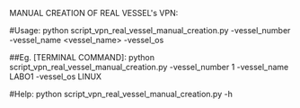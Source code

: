 


MANUAL CREATION OF REAL VESSEL's VPN:

  #Usage:
      python script_vpn_real_vessel_manual_creation.py -vessel_number <vessel-number> -vessel_name <vessel_name> -vessel_os <vessel-os>

  ##Eg. [TERMINAL COMMAND]:
      python script_vpn_real_vessel_manual_creation.py -vessel_number 1 -vessel_name LABO1 -vessel_os LINUX

  #Help:
      python script_vpn_real_vessel_manual_creation.py -h
